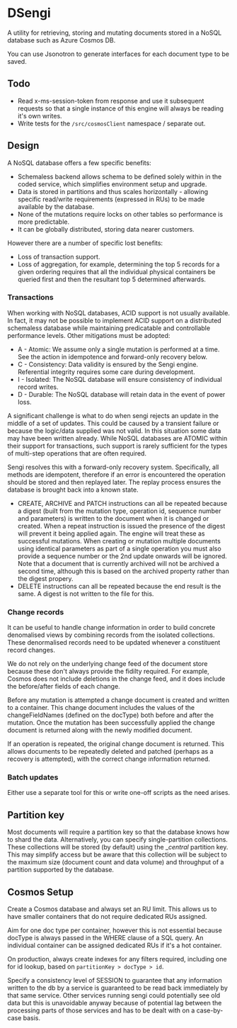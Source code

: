# DSengi

A utility for retrieving, storing and mutating documents stored in a NoSQL
database such as Azure Cosmos DB.

You can use Jsonotron to generate interfaces for each document type to be saved.

## Todo

- Read x-ms-session-token from response and use it subsequent requests so that a
  single instance of this engine will always be reading it's own writes.
- Write tests for the `/src/cosmosClient` namespace / separate out.

## Design

A NoSQL database offers a few specific benefits:

- Schemaless backend allows schema to be defined solely within in the coded
  service, which simplifies environment setup and upgrade.
- Data is stored in partitions and thus scales horizontally - allowing specific
  read/write requirements (expressed in RUs) to be made available by the
  database.
- None of the mutations require locks on other tables so performance is more
  predictable.
- It can be globally distributed, storing data nearer customers.

However there are a number of specific lost benefits:

- Loss of transaction support.
- Loss of aggregation, for example, determining the top 5 records for a given
  ordering requires that all the individual physical containers be queried first
  and then the resultant top 5 determined afterwards.

### Transactions

When working with NoSQL databases, ACID support is not usually available. In
fact, it may not be possible to implement ACID support on a distributed
schemaless database while maintaining predicatable and controllable performance
levels. Other mitigations must be adopted:

- A - Atomic: We assume only a single mutation is performed at a time. See the
  action in idempotence and forward-only recovery below.
- C - Consistency: Data validity is ensured by the Sengi engine. Referential
  integrity requires some care during development.
- I - Isolated: The NoSQL database will ensure consistency of individual record
  writes.
- D - Durable: The NoSQL database will retain data in the event of power loss.

A significant challenge is what to do when sengi rejects an update in the middle
of a set of updates. This could be caused by a transient failure or because the
logic/data supplied was not valid. In this situation some data may have been
written already. While NoSQL databases are ATOMIC within their support for
transactions, such support is rarely sufficient for the types of multi-step
operations that are often required.

Sengi resolves this with a forward-only recovery system. Specifically, all
methods are idempotent, therefore if an error is encountered the operation
should be stored and then replayed later. The replay process ensures the
database is brought back into a known state.

- CREATE, ARCHIVE and PATCH instructions can all be repeated because a digest
  (built from the mutation type, operation id, sequence number and parameters)
  is written to the document when it is changed or created. When a repeat
  instruction is issued the presence of the digest will prevent it being applied
  again. The engine will treat these as successful mutations. When creating or
  mutation multiple documents using identical parameters as part of a single
  operation you must also provide a sequence number or the 2nd update onwards
  will be ignored. Note that a document that is currently archived will not be
  archived a second time, although this is based on the archived property rather
  than the digest propery.
- DELETE instructions can all be repeated because the end result is the same. A
  digest is not written to the file for this.

### Change records

It can be useful to handle change information in order to build concrete
denomalised views by combining records from the isolated collections. These
denormalised records need to be updated whenever a constituent record changes.

We do not rely on the underlying change feed of the document store because these
don't always provide the fidilty required. For example, Cosmos does not include
deletions in the change feed, and it does include the before/after fields of
each change.

Before any mutation is attempted a change document is created and written to a
container. This change document includes the values of the changeFieldNames
(defined on the docType) both before and after the mutation. Once the mutation
has been successfully applied the change document is returned along with the
newly modified document.

If an operation is repeated, the original change document is returned. This
allows documents to be repeatedly deleted and patched (perhaps as a recovery is
attempted), with the correct change information returned.

### Batch updates

Either use a separate tool for this or write one-off scripts as the need arises.

## Partition key

Most documents will require a partition key so that the database knows how to
shard the data. Alternatively, you can specify single-partition collections.
These collections will be stored (by default) using the __central_ partition
key. This may simplify access but be aware that this collection will be subject
to the maximum size (document count and data volume) and throughput of a
partition supported by the database.

## Cosmos Setup

Create a Cosmos database and always set an RU limit. This allows us to have
smaller containers that do not require dedicated RUs assigned.

Aim for one doc type per container, however this is not essential because
docType is always passed in the WHERE clause of a SQL query. An individual
container can be assigned dedicated RUs if it's a hot container.

On production, always create indexes for any filters required, including one for
id lookup, based on `partitionKey > docType > id`.

Specify a consistency level of SESSION to guarantee that any information written
to the db by a service is guaranteed to be read back immediately by that same
service. Other services running sengi could potentially see old data but this is
unavoidable anyway because of potential lag between the processing parts of
those services and has to be dealt with on a case-by-case basis.
